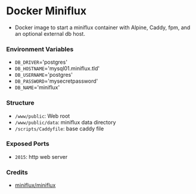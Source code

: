# Docker Miniflux

* Docker image to start a miniflux container with Alpine, Caddy, fpm, and an optional external db host.

### Environment Variables
* `DB_DRIVER`='postgres'
* `DB_HOSTNAME`='mysql01.miniflux.tld'
* `DB_USERNAME`='postgres'
* `DB_PASSWORD`='mysecretpassword'
* `DB_NAME`='miniflux'

### Structure
* `/www/public`: Web root
* `/www/public/data`: miniflux data directory
* `/scripts/Caddyfile`: base caddy file

### Exposed Ports
* `2015`: http web server

### Credits
* [miniflux/miniflux](https://github.com/miniflux/miniflux)
